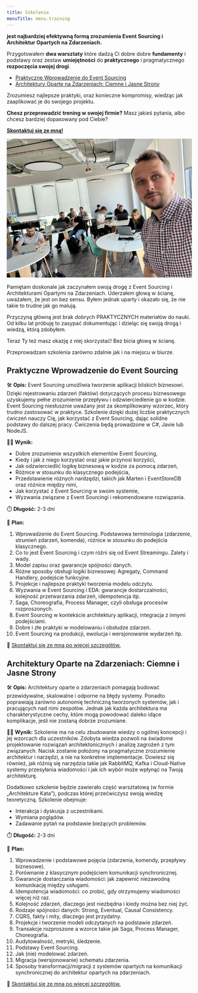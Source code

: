 ```yaml
---
title: Szkolenie
menuTitle: menu.training
---
```


**jest najbardziej efektywną formą zrozumienia Event Sourcing i Architektur Opartych na Zdarzeniach.** 

Przygotowałem **dwa warsztaty** które dadzą Ci dobre dobre **fundamenty** i podstawy oraz zestaw **umiejętności** do **praktycznego** i pragmatycznego **rozpoczęcia swojej drogi**.
- [Praktyczne Wprowadzenie do Event Sourcing](#praktyczne-wprowadzenie-do-event-sourcing)
- [Architektury Oparte na Zdarzeniach: Ciemne i Jasne Strony](#architektury-oparte-na-zdarzeniach-ciemne-i-jasne-strony)

Zrozumiesz najlepsze praktyki, oraz konieczne kompromisy, wiedząc jak zaaplikować je do swojego projektu.

**Chesz przeprowadzić trening w swojej firmie?** Masz jakieś pytania, albo chcesz bardziej dopasowany pod Ciebie? 

**[Skontaktuj się ze mną!](mailto:oskar@event-driven.io)**

![photo](1651942455589.jpg)

Pamiętam doskonale jak zaczynałem swoją drogę z Event Sourcing i Architekturami Opartymi na Zdarzeniach. Uderzałem głową w ścianę, uważałem, że jest on bez sensu. Byłem jednak uparty i okazało się, że nie takie to trudne jak go malują. 

Przyczyną główną jest brak dobrych PRAKTYCZNYCH materiałów do nauki. Od kilku lat próbuję to zasypać dokumentując i dzieląc się swoją drogą i wiedzą, którą zdobyłem.

Teraz Ty też masz okazję z niej skorzystać! Bez bicia głową w ścianę.

Przeprowadzam szkolenia zarówno zdalnie jak i na miejscu w biurze.

## Praktyczne Wprowadzenie do Event Sourcing

🛠️ **Opis:** Event Sourcing umożliwia tworzenie aplikacji bliskich biznesowi. Dzięki rejestrowaniu zdarzeń (faktów) dotyczących procesu biznesowego uzyskujemy pełne zrozumienie przepływu i odzwierciedlenie go w kodzie. Event Sourcing niesłusznie uważany jest za skomplikowany wzorzec, który trudno zastosować w praktyce. Szkolenie dzięki dużej liczbie praktycznych ćwiczeń nauczy Cię, jak korzystać z Event Sourcing, dając solidne podstawy do dalszej pracy. Ćwiczenia będą prowadzone w C#, Javie lub NodeJS.

🧑‍🎓 **Wynik:**
- Dobre zrozumienie wszystkich elementów Event Sourcing,
- Kiedy i jak z niego korzystać oraz jakie przynosi korzyści,
- Jak odzwierciedlić logikę biznesową w kodzie za pomocą zdarzeń,
- Różnice w stosunku do klasycznego podejścia,
- Przedstawienie różnych nardzędzi, takich jak Marten i EventStoreDB oraz różnice między nimi,
- Jak korzystać z Event Sourcing w swoim systemie,
- Wyzwania związane z Event Sourcingi i rekomendowane rozwiązania.

⏱️ **Długość:** 2-3 dni

📅 **Plan:**
1. Wprowadzenie do Event Sourcing. Podstawowa terminologia (zdarzenie, strumień zdarzeń, komenda), różnice w stosunku do podejścia klasycznego.
2. Co to jest Event Sourcing i czym różni się od Event Streamingu. Zalety i wady.
3. Model zapisu oraz gwarancje spójności danych.
4. Różne sposoby obsługi logiki biznesowej: Agregaty, Command Handlery, podejście funkcyjne.
5. Projekcje i najlepsze praktyki tworzenia modelu odczytu.
6. Wyzwania w Event Sourcing i EDA: gwarancje dostarczalności, kolejność przetwarzania zdarzeń, idempotencja itp.
7. Saga, Choreografia, Process Manager, czyli obsługa procesów rozproszonych.
8. Event Sourcing w kontekście architektury aplikacji, integracja z innymi podejściami.
9. Dobre i złe praktyki w modelowaniu i obsłudze zdarzeń.
10. Event Sourcing na produkcji, ewolucja i wersjonowanie wydarzeń itp.

📧 [Skontaktuj się ze mną po więcej szczegółów.](mailto:oskar@event-driven.io)

## Architektury Oparte na Zdarzeniach: Ciemne i Jasne Strony

🛠️ **Opis:** Architektury oparte o zdarzeniach pomagają budować przewidywalne, skalowalne i odporne na błędy systemy. Ponadto poprawiają zarówno autonomię techniczną tworzonych systemów, jak i pracujących nad nimi zespołów. Jednak jak każda architektura ma charakterystyczne cechy, które mogą powodować daleko idące komplikacje, jeśli nie zostaną dobrze zrozumiane.

🧑‍🎓 **Wynik:** Szkolenie ma na celu zbudowanie wiedzy o ogólnej koncepcji i jej wzorcach dla uczestników. Zdobyta wiedza pozwoli na świadome projektowanie rozwiązań architektonicznych i analizę zagrożeń z tym związanych. Nacisk zostanie położony na pragmatyczne zrozumienie architektur i narzędzi, a nie na konkretne implementacje. Dowiesz się również, jak różnią się narzędzia takie jak RabbitMQ, Kafka i Cloud-Native systemy przesyłania wiadomości i jak ich wybór może wpłynąć na Twoją architekturę.

Dodatkowo szkolenie będzie zawierało część warsztatową (w formie „Architekture Kata”), podczas której przećwiczysz swoją wiedzę teoretyczną. Szkolenie obejmuje:
- Interakcja i dyskusja z uczestnikami.
- Wymiana poglądów.
- Zadawanie pytań na podstawie bieżących problemów.

⏱️ **Długość:** 2-3 dni

📅 **Plan:**
1. Wprowadzenie i podstawowe pojęcia (zdarzenia, komendy, przepływy biznesowe).
2. Porównanie z klasycznym podejściem komunikacji synchronicznej.
3. Gwarancje dostarczania wiadomości: jak zapewnić niezawodną komunikację między usługami.
4. Idempotencja wiadomości: co zrobić, gdy otrzymujemy wiadomości więcej niż raz.
5. Kolejność zdarzeń, dlaczego jest niezbędna i kiedy można bez niej żyć. 
6. Rodzaje spójności danych: Strong, Eventual, Causal Consistency.
7. CQRS, fakty i mity, dlaczego jest przydatny.
8. Projekcje i tworzenie modeli odczytanych na podstawie zdarzeń.
9. Transakcje rozproszone a wzorce takie jak Saga, Process Manager, Choreografia.
10. Audytowalność, metryki, śledzenie.
11. Podstawy Event Sourcing.
12. Jak (nie) modelować zdarzeń.
13. Migracja (wersjonowanie) schematu zdarzenia.
14. Sposoby transformacji/migracji z systemów opartych na komunikacji synchronicznej do architektur opartych na zdarzeniach.

📧 [Skontaktuj się ze mną po więcej szczegółów.](mailto:oskar@event-driven.io)